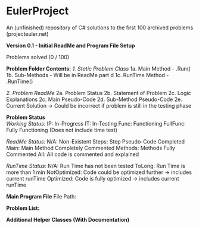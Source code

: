 # EulerProject
An (unfinished) repository of C# solutions to the first 100 archived problems (projecteuler.net)

**Version 0.1 - Initial ReadMe and Program File Setup**

Problems solved (0 / 100)
 
**Problem Folder Contents:**
*1. Static Problem Class*
    1a. Main Method - .Run()
    1b. Sub-Methods - Will be in ReadMe part d
    1c. RunTime Method - .RunTime()

*2. Problem ReadMe*
    2a. Problem Status
    2b. Statement of Problem
    2c. Logic Explanations
    2c. Main Pseudo-Code
    2d. Sub-Method Pseudo-Code
    2e. Current Solution -> Could be incorrect if problem is still in the testing phase
    

**Problem Status**    
*Working Status:*
 IP: In-Progress
 IT: In-Testing
 Func: Functioning
 FullFunc: Fully Functioning (Does not include time test)

*ReadMe Status:*
 N/A: Non-Existent
 Steps: Step Pseudo-Code Completed
 Main: Main Method Completely Commented
 Methods: Methods Fully Commented
 All: All code is commented and explained

*RunTime Status:*
 N/A: Run Time has not been tested
 ToLong: Run Time is more than 1 min
 NotOptimized: Code could be optimized further -> includes current runTime
 Optimized: Code is fully optimized -> includes current runTime


**Main Program File**
File Path:





**Problem List:**


 **Additional Helper Classes (With Documentation)**